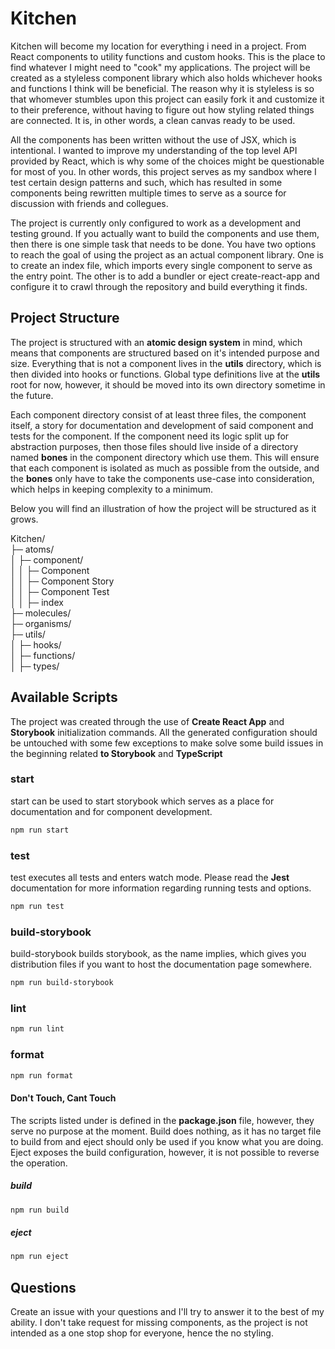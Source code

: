 # Kitchen

Kitchen will become my location for everything i need in a project. From React components to utility functions and custom hooks. This is the place to find whatever I might need to "cook" my applications. The project will be created as a styleless component library which also holds whichever hooks and functions I think will be beneficial. The reason why it is styleless is so that whomever stumbles upon this project can easily fork it and customize it to their preference, without having to figure out how styling related things are connected. It is, in other words, a clean canvas ready to be used.

All the components has been written without the use of JSX, which is intentional. I wanted to improve my understanding of the top level API provided by React, which is why some of the choices might be questionable for most of you. In other words, this project serves as my sandbox where I test certain design patterns and such, which has resulted in some components being rewritten multiple times to serve as a source for discussion with friends and collegues.

The project is currently only configured to work as a development and testing ground. If you actually want to build the components and use them, then there is one simple task that needs to be done. You have two options to reach the goal of using the project as an actual component library. One is to create an index file, which imports every single component to serve as the entry point. The other is to add a bundler or eject create-react-app and configure it to crawl through the repository and build everything it finds.

## Project Structure

The project is structured with an **atomic design system** in mind, which means that components are structured based on it's intended purpose and size. Everything that is not a component lives in the **utils** directory, which is then divided into hooks or functions. Global type definitions live at the **utils** root for now, however, it should be moved into its own directory sometime in the future.

Each component directory consist of at least three files, the component itself, a story for documentation and development of said component and tests for the component. If the component need its logic split up for abstraction purposes, then those files should live inside of a directory named **bones** in the component directory which use them. This will ensure that each component is isolated as much as possible from the outside, and the **bones** only have to take the components use-case into consideration, which helps in keeping complexity to a minimum.

Below you will find an illustration of how the project will be structured as it grows.

Kitchen/  
├─ atoms/  
│ ├─ component/  
│ │ ├─ Component  
│ │ ├─ Component Story  
│ │ ├─ Component Test  
│ │ ├─ index  
├─ molecules/  
├─ organisms/  
├─ utils/  
│ ├─ hooks/  
│ ├─ functions/  
│ ├─ types/

## Available Scripts

The project was created through the use of **Create React App** and **Storybook** initialization commands. All the generated configuration should be untouched with some few exceptions to make solve some build issues in the beginning related **to Storybook** and **TypeScript**

### start

start can be used to start storybook which serves as a place for documentation and for component development.

```bash
npm run start
```

### test

test executes all tests and enters watch mode. Please read the **Jest** documentation for more information regarding running tests and options.

```bash
npm run test
```

### build-storybook

build-storybook builds storybook, as the name implies, which gives you distribution files if you want to host the documentation page somewhere.

```bash
npm run build-storybook
```

### lint

```bash
npm run lint
```

### format

```bash
npm run format
```

#### Don't Touch, Cant Touch

The scripts listed under is defined in the **package.json** file, however, they serve no purpose at the moment. Build does nothing, as it has no target file to build from and eject should only be used if you know what you are doing. Eject exposes the build configuration, however, it is not possible to reverse the operation.

##### build

```bash
npm run build
```

##### eject

```bash
npm run eject
```

## Questions

Create an issue with your questions and I'll try to answer it to the best of my ability. I don't take request for missing components, as the project is not intended as a one stop shop for everyone, hence the no styling.
